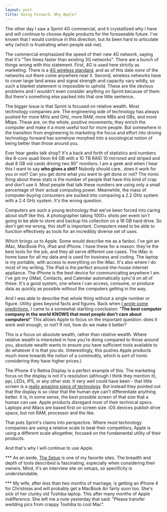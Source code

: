 ```yaml
---
layout: post
title: Going Forward, Why Apple?
---
```


The other day I saw a Sprint 4G commercial, and it crystallized why I have and will continue to choose Apple products for the foreseeable future.  I've known that I would continue in this direction, but its been hard to articulate why (which is frustrating when people ask me).

The commercial emphasized the speed of their new 4G network, saying that it's "Ten times faster than existing 3G networks".  There are a bunch of things wrong with this statement.  First, 4G is used here strictly as marketing.  There is a [4G wireless standard](http://en.wikipedia.org/wiki/4G), and as of this date *none* of the networks out there come anywhere near it.  Second, wireless networks have to cover large land areas and signal strength and capacity vary wildly, so such a blanket statement is impossible to uphold.  These are the obvious problems and I wouldn't even consider anything on Sprint because of them.  But there's something else packed into that one little sentence..

The bigger issue is that Sprint is focused on relative wealth.  Most technology companies are.  The engineering side of technology has always pushed for more MHz and GHz, more RAM, more MBs and GBs, and more Mbps.  These are, on the whole, positive movements; they enrich the computer and make it a more useful tool for more people.  But somewhere in the transition from engineering to marketing the focus and effort into driving technology forward has somehow morphed into a sociological notion of being better than those around you.

Ever hear geeks talk shop?  It's a back and forth of statistics and numbers like 8-core quad Xeon 64 GB with a 10 TB RAID 10 mirrored and striped and dual 8 GB vid cards driving two 90" monitors.  I am a geek and when I hear this I want to say **who gives a shit?**  Nobody should care.. does it work for you or not?  Can you get done what you want to get done or not?  The ironic thing about these stats is the number of people that have this kind of crap and don't use it.  Most people that talk these numbers are using only a small percentage of their actual computing power.  Meanwhile, the mass of computer-buying consumers are sucked into comparing a 2.2 GHz system with a 2.4 GHz system.  It's the wrong question.

Computers are such a young technology that we've been forced into caring about stuff like this.  A photographer taking 1000+ shots per event isn't going to be able to store and backup his collection on a 16 GB hard drive.  So don't get me wrong, this stuff is important.  Computers need to be able to function effectively as tools for an incredibly diverse set of uses.

Which brings us to Apple.  Some would describe me as a fanboi.  I've got an iMac, MacBook Pro, iPad and iPhone.  I have these for a reason: they're the best tools for the job, and they all serve different use cases.  The iMac is home base for all my data and is used for business and coding.  The laptop is my portable, with access to everything on the iMac.  It's also where I do most of my writing.  The iPad is the perfect around-the-house internet appliance.  The iPhone is the best device for communicating anywhere I am.  I've got my GMail, Contacts, and Calendar automatically sync'd on all of these.  It's a good system, one where I can access, consume, or produce data as quickly as possible without the computers getting in the way.

And I was able to describe that whole thing without a single number or figure.  Utility goes beyond facts and figures.  Back when [I wrote some predictions](http://www.infiniteabyss.org/2010/02/24/some_predictions.html), I came to a somewhat startling conclusion:  "**The best computer company in the world KNOWS that most people don't care about computers!**"  This allows Apple to focus on the important question: does it work well enough, or not?  If not, how do we make it better?

This is a focus on absolute wealth, rather than relative wealth.  Where relative wealth is interested in how you're doing compared to those around you, absolute wealth wants to ensure you have sufficient tools available to do whatever it is that you do.  (Interestingly, this pushes Apple products much more towards the notion of a commodity, which is sort of ironic considering they have higher prices.)

The iPhone 4's Retina Display is a perfect example of this.  The marketing focus on the display is not it's resolution (although I think they mention it), ppi, LEDs, IPS, or any other stat.  It very well could have been - that little screen is a [really amazing piece of technology](http://www.pcworld.com/article/198201/iphone_4s_retina_display_explained.html).  But instead they pointed out that the display is so clear that the human eye can't differentiate anything better.  It is, in some sense, the best possible screen of that size that a human can use.  Apple products disregard most of their technical specs.  Laptops and iMacs are based first on screen size.  iOS devices publish drive space, but not RAM, processor and the like.

That puts Sprint's claims into perspective.  Where most technology companies are using a relative scale to beat their competitors, Apple is using a different scale altogether, focused on the fundamental utility of their products.  

And that's why I will continue to use Apple.  



*** As an aside, [The Setup](http://usesthis.com/) is one of my favorite sites.  The breadth and depth of tools described is fascinating, especially when considering their owners.  Mind, it's an interview site on setups, so specificity is understandable. 

*** My wife, after less than two months of marriage, is getting an iPhone 4 for Christmas and will probably get a MacBook Air fairly soon too.  She's sick of her clunky old Toshiba laptop.  This after many months of Apple indifference.  She left me a note yesterday that said: "Please transfer wedding pics from crappy Toshiba to cool Mac".
